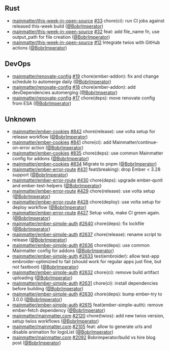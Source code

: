 ## Rust

- [mainmatter/this-week-in-open-source] [#33](https://github.com/mainmatter/this-week-in-open-source/pull/33) chore(ci): run CI jobs against released this-week build ([@BobrImperator])
- [mainmatter/this-week-in-open-source] [#32](https://github.com/mainmatter/this-week-in-open-source/pull/32) feat: add file_name fn, use output_path for file creation ([@BobrImperator])
- [mainmatter/this-week-in-open-source] [#12](https://github.com/mainmatter/this-week-in-open-source/pull/12) Integrate twios with GitHub actions ([@BobrImperator])

## DevOps

- [mainmatter/renovate-config] [#19](https://github.com/mainmatter/renovate-config/pull/19) chore(ember-addon): fix and change schedule to automerge daily ([@BobrImperator])
- [mainmatter/renovate-config] [#18](https://github.com/mainmatter/renovate-config/pull/18) chore(ember-addon): add devDependencies automerging ([@BobrImperator])
- [mainmatter/renovate-config] [#17](https://github.com/mainmatter/renovate-config/pull/17) chore(deps): move renovate config from ESA ([@BobrImperator])

## Unknown

- [mainmatter/ember-cookies] [#842](https://github.com/mainmatter/ember-cookies/pull/842) chore(release): use volta setup for release workflow ([@BobrImperator])
- [mainmatter/ember-cookies] [#841](https://github.com/mainmatter/ember-cookies/pull/841) chore(ci): add Mainmatter/continue-on-error action ([@BobrImperator])
- [mainmatter/ember-cookies] [#835](https://github.com/mainmatter/ember-cookies/pull/835) chore(deps): use common Mainmatter config for addons ([@BobrImperator])
- [mainmatter/ember-cookies] [#834](https://github.com/mainmatter/ember-cookies/pull/834) Migrate to pnpm ([@BobrImperator])
- [mainmatter/ember-error-route] [#431](https://github.com/mainmatter/ember-error-route/pull/431) feat(breaking): drop Ember < 3.28 support ([@BobrImperator])
- [mainmatter/ember-error-route] [#430](https://github.com/mainmatter/ember-error-route/pull/430) chore(deps): upgrade ember-qunit and ember-test-helpers ([@BobrImperator])
- [mainmatter/ember-error-route] [#429](https://github.com/mainmatter/ember-error-route/pull/429) chore(release): use volta setup ([@BobrImperator])
- [mainmatter/ember-error-route] [#428](https://github.com/mainmatter/ember-error-route/pull/428) chore(deploy): use volta setup for deploy workflow ([@BobrImperator])
- [mainmatter/ember-error-route] [#427](https://github.com/mainmatter/ember-error-route/pull/427) Setup volta, make CI green again. ([@BobrImperator])
- [mainmatter/ember-simple-auth] [#2640](https://github.com/mainmatter/ember-simple-auth/pull/2640) chore(deps): fix lockfile ([@BobrImperator])
- [mainmatter/ember-simple-auth] [#2637](https://github.com/mainmatter/ember-simple-auth/pull/2637) chore(release): rename script to release ([@BobrImperator])
- [mainmatter/ember-simple-auth] [#2636](https://github.com/mainmatter/ember-simple-auth/pull/2636) chore(deps): use common Mainmatter config for addons ([@BobrImperator])
- [mainmatter/ember-simple-auth] [#2633](https://github.com/mainmatter/ember-simple-auth/pull/2633) test(embroider): allow test-app embroider-optimizied to fail (should work for regular apps just fine, but not fastboot) ([@BobrImperator])
- [mainmatter/ember-simple-auth] [#2632](https://github.com/mainmatter/ember-simple-auth/pull/2632) chore(ci): remove build artifact uploading ([@BobrImperator])
- [mainmatter/ember-simple-auth] [#2631](https://github.com/mainmatter/ember-simple-auth/pull/2631) chore(ci): install dependencies before building ([@BobrImperator])
- [mainmatter/ember-simple-auth] [#2630](https://github.com/mainmatter/ember-simple-auth/pull/2630) chore(deps): bump ember-try to 3.0.0 ([@BobrImperator])
- [mainmatter/ember-simple-auth] [#2615](https://github.com/mainmatter/ember-simple-auth/pull/2615) feat(ember-simple-auth): remove ember-fetch dependency ([@BobrImperator])
- [mainmatter/mainmatter.com] [#2120](https://github.com/mainmatter/mainmatter.com/pull/2120) chore(twios): add new twios version, setup twios workflows ([@BobrImperator])
- [mainmatter/mainmatter.com] [#2105](https://github.com/mainmatter/mainmatter.com/pull/2105) feat: allow to generate urls and disable animation for logoList ([@BobrImperator])
- [mainmatter/mainmatter.com] [#2092](https://github.com/mainmatter/mainmatter.com/pull/2092) Bobrimperator/build vs hire blog post ([@BobrImperator])

[@BobrImperator]: https://github.com/BobrImperator
[mainmatter/ember-cookies]: https://github.com/mainmatter/ember-cookies
[mainmatter/ember-error-route]: https://github.com/mainmatter/ember-error-route
[mainmatter/ember-simple-auth]: https://github.com/mainmatter/ember-simple-auth
[mainmatter/mainmatter.com]: https://github.com/mainmatter/mainmatter.com
[mainmatter/renovate-config]: https://github.com/mainmatter/renovate-config
[mainmatter/this-week-in-open-source]: https://github.com/mainmatter/this-week-in-open-source